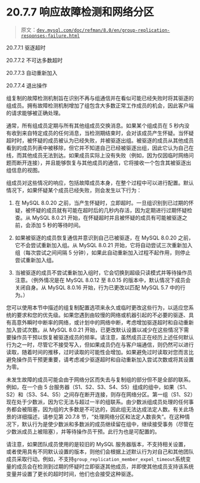 # 20.7.7 响应故障检测和网络分区

> 原文：[`dev.mysql.com/doc/refman/8.0/en/group-replication-responses-failure.html`](https://dev.mysql.com/doc/refman/8.0/en/group-replication-responses-failure.html)

20.7.7.1 驱逐超时

20.7.7.2 不可达多数超时

20.7.7.3 自动重新加入

20.7.7.4 退出操作

组复制的故障检测机制旨在识别不再与组通信并在看似可能已经失败时将其驱逐的组成员。拥有故障检测机制增加了组包含大多数正常工作成员的机会，因此客户端的请求能够被正确处理。

通常，所有组成员定期与所有其他组成员交换消息。如果某个组成员在 5 秒内没有收到来自特定成员的任何消息，当检测期结束时，会对该成员产生怀疑。当怀疑超时时，被怀疑的成员被认为已经失败，并被驱逐出组。被驱逐的成员从其他成员看到的成员列表中被移除，但它并不知道自己已经被驱逐出组，因此它认为自己在线，而其他成员无法到达。如果成员实际上没有失败（例如，因为仅因临时网络问题而断开连接），并且能够恢复与其他成员的通信，它将接收一个包含其被驱逐出组信息的视图。

组成员对这些情况的响应，包括故障成员本身，在整个过程中可以进行配置。默认情况下，如果怀疑某个成员已经失败，则会发生以下行为：

1.  在 MySQL 8.0.20 之前，当产生怀疑时，立即超时。一旦组识别到已过期的怀疑，被怀疑的成员就有可能在超时后的几秒内存活，因为定期进行过期怀疑检查。从 MySQL 8.0.21 开始，在怀疑超时并且被怀疑的成员有可能被驱逐之前，会添加 5 秒的等待时间。

1.  如果被驱逐的成员恢复通信并意识到自己已被驱逐，在 MySQL 8.0.20 之前，它不会尝试重新加入组。从 MySQL 8.0.21 开始，它将自动尝试三次重新加入组（每次尝试之间间隔 5 分钟），如果此自动重新加入过程不起作用，则停止尝试重新加入组。

1.  当被驱逐的成员不尝试重新加入组时，它会切换到超级只读模式并等待操作员注意。（例外情况是在 MySQL 8.0.12 至 8.0.15 的版本中，默认情况下成员会关闭自身。从 MySQL 8.0.16 开始，行为已更改以匹配 MySQL 5.7 中的行为。）

您可以使用本节中描述的组复制配置选项来永久或临时更改这些行为，以适应您系统的要求和您的优先级。如果您遇到由较慢的网络或机器引起的不必要的驱逐、具有高意外瞬时中断率的网络，或计划中的网络中断，考虑增加驱逐超时和自动重新加入尝试次数。从 MySQL 8.0.21 开始，已更改默认设置以减少在这些情况下需要操作员干预以恢复被驱逐成员的频率。请注意，虽然成员正在经历上述任何默认行为之一时，尽管它不接受写入，但如果成员仍在与客户端通信，则仍然可以进行读取，随着时间的推移，过时读取的可能性会增加。如果避免过时读取对您而言比避免操作员干预更重要，请考虑减少驱逐超时和自动重新加入尝试次数或将其设置为零。

未发生故障的成员可能会由于网络分区而失去与复制组的部分但不是全部的联系。例如，在一个由 5 台服务器（S1、S2、S3、S4、S5）组成的组中，如果（S1、S2）和（S3、S4、S5）之间存在断开连接，则存在网络分区。第一组（S1、S2）现在处于少数派，因为它无法与超过一半的组联系。由少数派组成员处理的任何事务都会被阻塞，因为组的大多数是不可达的，因此组无法达成法定人数。有关此场景的详细描述，请参见第 20.7.8 节，“处理网络分区和法定人数丧失”。在这种情况下，默认行为是使少数派和多数派的成员继续留在组中，继续接受事务（尽管在少数派成员上被阻塞），并等待操作员干预。此行为也是可配置的。

请注意，如果团队成员使用的是较旧的 MySQL 服务器版本，不支持相关设置，或者使用具有不同默认设置的版本，则他们会根据上述默认行为对自己和其他团队成员采取行动。例如，不支持`group_replication_member_expel_timeout`系统变量的成员会在检测到过期的怀疑时立即驱逐其他成员，并即使其他成员支持该系统变量并设置了更长的超时时间，他们也会接受这种驱逐。
